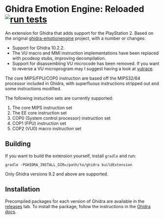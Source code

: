 # Ghidra Emotion Engine: Reloaded [![run tests](https://github.com/beardypig/ghidra-emotionengine-reloaded/actions/workflows/test.yml/badge.svg?branch=master)](https://github.com/chaoticgd/ghidra-emotionengine-reloaded/actions/workflows/test.yml)
An extension for Ghidra that adds support for the PlayStation 2. Based on the original [ghidra-emotionengine](https://github.com/beardypig/ghidra-emotionengine) project, with a number or changes:
- Support for Ghidra 10.2.2.
- The VU macro and MMI instruction implementations have	been replaced with pcodeop stubs, improving decompilation.
- Support for disassembling VU microcode has been removed. If you want to reverse a VU microprogram may I suggest having a look at [vutrace](https://github.com/chaoticgd/vutrace).

The core MIPS/FPU/COP0 instruction are based off the MIPS32/64 processor included in Ghidra, with superfluous instructions stripped out and some instructions modified.

The following instuction sets are currently supported:

 1. The core MIPS instruction set
 1. The EE core instruction set
 1. COP0 (System control processor) instruction set
 1. COP1 (FPU) instruction set
 1. COP2 (VU0) macro instruction set

## Building

If you want to build the extension yourself, install `gradle` and run:
 
```
gradle -PGHIDRA_INSTALL_DIR=/path/to/ghidra buildExtension
```

Only Ghidra versions 9.2 and above are supported.

## Installation

Precompiled packages for each version of Ghidra are available in the [releases](https://github.com/beardypig/ghidra-emotionengine/releases) tab. To install the package, follow the instructions in the [Ghidra docs](https://ghidra-sre.org/InstallationGuide.html#Extensions).
